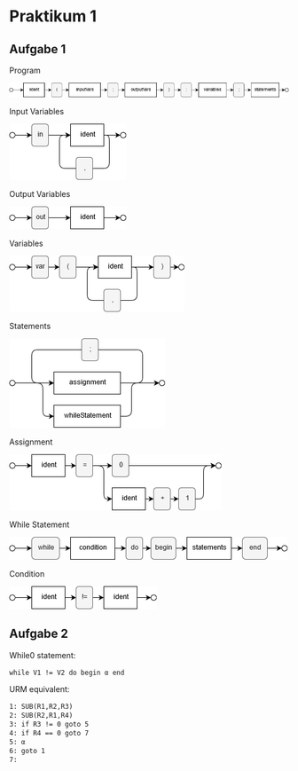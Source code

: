 # Praktikum 1

## Aufgabe 1

Program

![program syntax diagram](./diagrams/TI19Prak01-01-program.png "Program")

Input Variables

![input variables syntax diagram](./diagrams/TI19Prak01-01-inputVariables.png "Input Variables")

Output Variables

![output variables syntax diagram](./diagrams/TI19Prak01-01-outputVariables.png "Output Variables")

Variables

![output variables syntax diagram](./diagrams/TI19Prak01-01-variables.png "Output Variables")

Statements

![statements syntax diagram](./diagrams/TI19Prak01-01-statements.png "Statements")

Assignment

![assignment syntax diagram](./diagrams/TI19Prak01-01-assignment.png "Assignment")

While Statement

![while statement syntax diagram](./diagrams/TI19Prak01-01-whileStatement.png "While Statement")

Condition

![condition syntax diagram](./diagrams/TI19Prak01-01-condition.png "Condition")

## Aufgabe 2

While0 statement:

```
while V1 != V2 do begin α end
```

URM equivalent:

```
1: SUB(R1,R2,R3)
2: SUB(R2,R1,R4)
3: if R3 != 0 goto 5
4: if R4 == 0 goto 7
5: α
6: goto 1
7: 
```